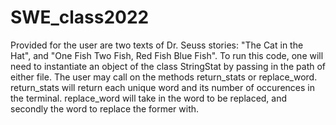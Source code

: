 # SWE_class2022

Provided for the user are two texts of Dr. Seuss stories: "The Cat in the Hat", and "One Fish Two Fish, Red Fish Blue Fish".
To run this code, one will need to instantiate an object of the class StringStat by passing in the path of either file. 
The user may call on the methods return_stats or replace_word. return_stats will return each unique word and its number of occurences in the terminal.
replace_word will take in the word to be replaced, and secondly the word to replace the former with. 
